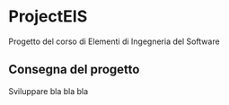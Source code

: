 # ProjectEIS
Progetto del corso di Elementi di Ingegneria del Software
## Consegna del progetto
Sviluppare bla bla bla
